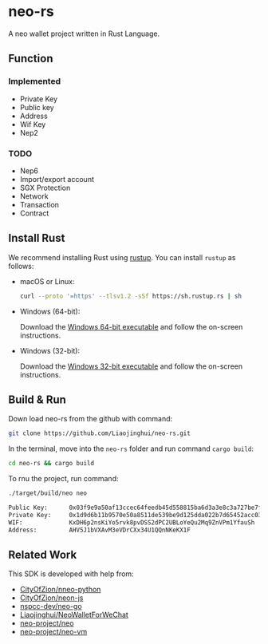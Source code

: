 # neo-rs
A neo wallet project written in Rust Language.

##  Function

### Implemented
- Private Key
- Public key
- Address
- Wif Key
- Nep2

### TODO
- Nep6
- Import/export account
- SGX Protection
- Network
- Transaction
- Contract


## Install Rust

We recommend installing Rust using [rustup](https://www.rustup.rs/). You can install `rustup` as follows:

- macOS or Linux:
  ```bash
  curl --proto '=https' --tlsv1.2 -sSf https://sh.rustup.rs | sh
  ```

- Windows (64-bit):  
  
  Download the [Windows 64-bit executable](https://win.rustup.rs/x86_64) and follow the on-screen instructions.

- Windows (32-bit):  
  
  Download the [Windows 32-bit executable](https://win.rustup.rs/i686) and follow the on-screen instructions.


## Build & Run

Down load neo-rs from the github with command:

```bash
git clone https://github.com/Liaojinghui/neo-rs.git
```

In the terminal, move into the  `neo-rs` folder and run command  `cargo build`:

```bash
cd neo-rs && cargo build
```

To rnu the project, run command:

```bash
./target/build/neo neo
```

```bash
Public Key:      0x03f9e9a50af13ccec64feedb45d558815ba6d3a3e8c3a727be7f97bb9eeca80f52
Private Key:     0x1d9d6b11b9570e50a8511de539be9d125dda022b7d65452acc03de3aa3e87d6c
WIF:             KxDH6p2nsKiYo5rvk8pvDSS2dPC2UBLoYeQu2Mq9ZnVPm1YfauSh
Address:         AHV5J1bVXAvM3eVDrCXx34U1QQnNKeKX1F
```


## Related Work
This SDK is developed with help from:

- [CityOfZion/nneo-python](https://github.com/CityOfZion/neo-python)
- [CityOfZion/neon-js](https://github.com/CityOfZion/neon-js)
- [nspcc-dev/neo-go](https://github.com/nspcc-dev/neo-go)
- [Liaojinghui/NeoWalletForWeChat](https://github.com/Liaojinghui/NeoWalletForWeChat)
- [neo-project/neo](https://github.com/neo-project/neo)
- [neo-project/neo-vm](https://github.com/neo-project/neo-vm)

